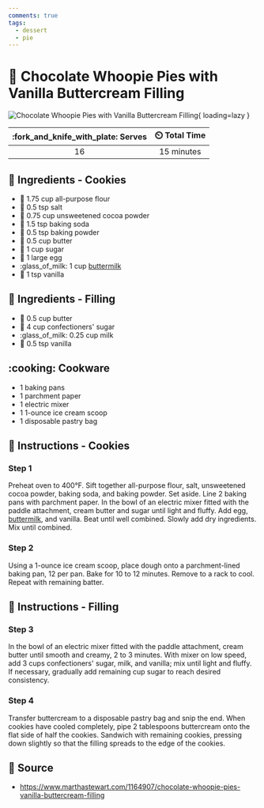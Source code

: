 ```yaml
---
comments: true
tags:
  - dessert
  - pie
---
```

# :cookie: Chocolate Whoopie Pies with Vanilla Buttercream Filling

![Chocolate Whoopie Pies with Vanilla Buttercream Filling][2]{ loading=lazy }

| :fork_and_knife_with_plate: Serves | :timer_clock: Total Time |
|:----------------------------------:|:-----------------------: |
| 16 | 15 minutes |

## :salt: Ingredients - Cookies

- :ear_of_rice: 1.75 cup all-purpose flour
- :salt: 0.5 tsp salt
- :chocolate_bar: 0.75 cup unsweetened cocoa powder
- :cup_with_straw: 1.5 tsp baking soda
- :dash: 0.5 tsp baking powder
- :butter: 0.5 cup butter
- :candy: 1 cup sugar
- :egg: 1 large egg
- :glass_of_milk: 1 cup [buttermilk][1]
- :icecream: 1 tsp vanilla

## :salt: Ingredients - Filling

- :butter: 0.5 cup butter
- :candy: 4 cup confectioners' sugar
- :glass_of_milk: 0.25 cup milk
- :icecream: 0.5 tsp vanilla

## :cooking: Cookware

- 1 baking pans
- 1 parchment paper
- 1 electric mixer
- 1 1-ounce ice cream scoop
- 1 disposable pastry bag

## :pencil: Instructions - Cookies

### Step 1

Preheat oven to 400°F. Sift together all-purpose flour, salt, unsweetened cocoa powder, baking soda, and baking powder.
Set aside. Line 2 baking pans with parchment paper. In the bowl of an electric mixer fitted with the paddle attachment,
cream butter and sugar until light and fluffy. Add egg, [buttermilk][1], and vanilla. Beat until well combined. Slowly
add dry ingredients. Mix until combined.

### Step 2

Using a 1-ounce ice cream scoop, place dough onto a parchment-lined baking pan, 12 per pan. Bake for 10 to 12 minutes.
Remove to a rack to cool. Repeat with remaining batter.

## :pencil: Instructions - Filling

### Step 3

In the bowl of an electric mixer fitted with the paddle attachment, cream butter until smooth and creamy, 2 to 3
minutes. With mixer on low speed, add 3 cups confectioners' sugar, milk, and vanilla; mix until light and fluffy. If
necessary, gradually add remaining cup sugar to reach desired consistency.

### Step 4

Transfer buttercream to a disposable pastry bag and snip the end. When cookies have cooled completely, pipe 2
tablespoons buttercream onto the flat side of half the cookies. Sandwich with remaining cookies, pressing down slightly
so that the filling spreads to the edge of the cookies.

## :link: Source

- <https://www.marthastewart.com/1164907/chocolate-whoopie-pies-vanilla-buttercream-filling>

[1]: <../ingredients/buttermilk.md>
[2]: <../assets/images/chocolate-whoopie-pies-with-vanilla-buttercream-filling.jpg>
